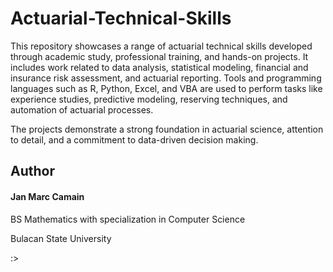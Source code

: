 # Actuarial-Technical-Skills

This repository showcases a range of actuarial technical skills developed through academic study, professional training, and hands-on projects. It includes work related to data analysis, statistical modeling, financial and insurance risk assessment, and actuarial reporting. Tools and programming languages such as R, Python, Excel, and VBA are used to perform tasks like experience studies, predictive modeling, reserving techniques, and automation of actuarial processes. 

The projects demonstrate a strong foundation in actuarial science, attention to detail, and a commitment to data-driven decision making.


## Author

#### Jan Marc Camain

BS Mathematics with specialization in Computer Science

Bulacan State University

:>
